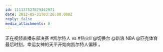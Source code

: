 ```yaml
---
id: 111137527879442971
date: 2012-05-31T03:26:00.000Z
reply: false
media_attachments: 0
---
```


正在视频直播东部决赛 #凯尔特人 vs #热火Ⅱ @切换台 @新浪 NBA @匹克体育 最后时刻，幸运女神的天平开始向凯尔特人偏移 。 ​​​​

